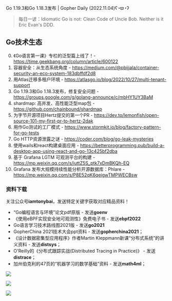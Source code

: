 Go 1.19.3和Go 1.18.3发布 | Gopher Daily (2022.11.04)ʕ◔ϖ◔ʔ

>每日一谚：Idiomatic Go is not: Clean Code of Uncle Bob. Neither is it Eric Evan's DDD.

## Go技术生态

0. 《Go语言第一课》专栏的泛型篇上线了！- https://time.geekbang.org/column/article/600122
1. 容器安全：从生态系统角度 - https://medium.com/@pbijjala/container-security-an-eco-system-183dbffdf2d8
2. 用Atlas迁移多租户环境 - https://atlasgo.io/blog/2022/10/27/multi-tenant-support
3. Go 1.19.3和Go 1.18.3发布，修复安全问题 - https://groups.google.com/g/golang-announce/c/mbHY1UY3BaM
4. shardmap: 高并发、高性能泛型map包 - https://github.com/chainbound/shardmap
5. 为字节开源项目Hertz提交的第一个PR - https://dev.to/lemonfish/open-source-101-my-first-pr-to-hertz-2dak
6. 用作Go测试的工厂模式 - https://www.stormkit.io/blog/factory-pattern-for-go-tests
7. Go HTTP资源泄露之谜 - https://coder.com/blog/go-leak-mysteries
8. 使用wails和react构建桌面应用 - https://betterprogramming.pub/build-a-desktop-app-using-react-and-go-13c425bf2dba
9. 基于 Grafana LGTM 可观测平台的构建 - https://mp.weixin.qq.com/s/iuttZ5S_ptk7xDmBKQh-EQ
10. Grafana 发布大规模持续性能分析开源数据库：Phlare - https://mp.weixin.qq.com/s/P8E52qK6qeigwTMPWECBsw

### 资料下载

关注公众号**iamtonybai**，发送特定关键字获取对应精品资料！

* “Go编程语言与环境”论文pdf原版 - 发送**goenv**
* 《使用eBPF实现安全地可观测性》免费电子书 - 发送**ebpf2022**
* Go语言学习技术路线图2021版 - 发送**go2021**
* GopherChina 2021技术大会ppt资料 - 发送**gopherchina2021**；
* 《设计数据密集型应用程序》作者Martin Kleppmann新课“分布式系统”的讲义资料 - 发送**distsys**；
* O'Reilly的《分布式跟踪实战(Distributed Tracing in Practice)》 - 发送**distrace**；
* 加州伯克利的47页的“机器学习的数学基础”资料 - 发送**math4ml**；

![](https://mmbiz.qpic.cn/mmbiz_png/cH6WzfQ94mb54jsFJZ3Knmz8obUsf3PBShthmdSw5E01TcYmUReGkj0BWpxHak1HlnlzHvLmKax53YSGr7aNlA/0?wx_fmt=png)

![](https://mmbiz.qpic.cn/mmbiz_png/cH6WzfQ94mZsOgPXTXZgWiaE03ib9r9WFJXC6xJCA5Y6VSesOZqlGxYfODibvR7UPGxiaM7SZZNQZkRtggPXEfBdwQ/0?wx_fmt=png)

![](https://mmbiz.qpic.cn/mmbiz_png/cH6WzfQ94mb54jsFJZ3Knmz8obUsf3PBrSoqeMvoWCticN2cpU64fJ0FYQdXJhP7ia7WRh8628uOAsQYeE2NibRRw/0?wx_fmt=png)

